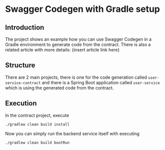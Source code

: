 # Swagger Codegen with Gradle setup
## Introduction
The project shows an example how you can use Swagger Codegen in a Gradle environment 
to generate code from the contract. There is also a related article with more details:
{insert article link here}

## Structure
There are 2 main projects, there is one for the code generation called ```user-service-contract```
and there is a Spring Boot application called ```user-service``` which is using the generated 
code from the contract.

## Execution
In the contract project, execute

```./gradlew clean build install```

Now you can simply run the backend service itself with executing

```./gradlew clean build bootRun```


